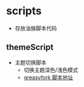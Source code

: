 # scripts
- 存放油猴脚本代码

## themeScript
- 主题切换脚本
  + 切换主题深色/浅色模式
  + [greasyfork 脚本地址](https://greasyfork.org/scripts/396483)
